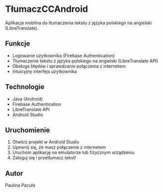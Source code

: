 # TłumaczCCAndroid

Aplikacja mobilna do tłumaczenia tekstu z języka polskiego na angielski (LibreTranslate).

## Funkcje

- Logowanie użytkownika (Firebase Authentication)
- Tłumaczenie tekstu z języka polskiego na angielski (LibreTranslate API)
- Obsługa błędów i sprawdzanie połączenia z internetem
- Intuicyjny interfejs użytkownika

## Technologie

- Java (Android)
- Firebase Authentication
- LibreTranslate API
- Android Studio

## Uruchomienie

1. Otwórz projekt w Android Studio
2. Upewnij się, że masz połączenie z internetem
3. Uruchom aplikację na emulatorze lub fizycznym urządzeniu
4. Zaloguj się i przetłumacz tekst!

## Autor

Paulina Pacuła
